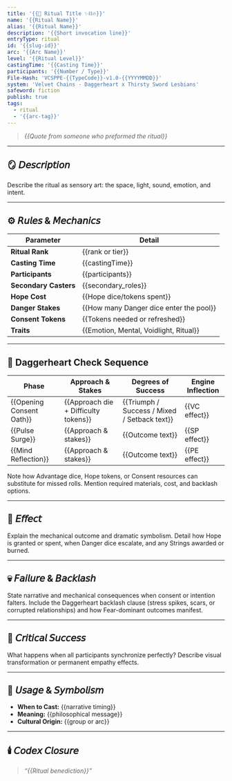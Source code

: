 ```yaml
---
title: '{{🔮 Ritual Title ✨⛓️🔥}}'
name: '{{Ritual Name}}'
alias: '{{Ritual Name}}'
description: '{{Short invocation line}}'
entryType: ritual
id: '{{slug-id}}'
arc: '{{Arc Name}}'
level: '{{Ritual Level}}'
castingTime: '{{Casting Time}}'
participants: '{{Number / Type}}'
File-Hash: 'VCSPPE-{{TypeCode}}-v1.0-{{YYYYMMDD}}'
system: 'Velvet Chains - Daggerheart x Thirsty Sword Lesbians'
safeword: fiction
publish: true
tags:
  - ritual
  - '{{arc-tag}}'
---
```


> _{{Quote from someone who preformed the ritual}}_

---

## 🪞 𝘋𝘦𝘴𝘤𝘳𝘪𝘱𝘵𝘪𝘰𝘯

Describe the ritual as sensory art: the space, light, sound, emotion, and intent.

---

## ⚙️ 𝘙𝘶𝘭𝘦𝘴 & 𝘔𝘦𝘤𝘩𝘢𝘯𝘪𝘤𝘴

| Parameter             | Detail                                  |
| --------------------- | --------------------------------------- |
| **Ritual Rank**       | {{rank or tier}}                        |
| **Casting Time**      | {{castingTime}}                         |
| **Participants**      | {{participants}}                        |
| **Secondary Casters** | {{secondary_roles}}                     |
| **Hope Cost**         | {{Hope dice/tokens spent}}              |
| **Danger Stakes**     | {{How many Danger dice enter the pool}} |
| **Consent Tokens**    | {{Tokens needed or refreshed}}          |
| **Traits**            | {{Emotion, Mental, Voidlight, Ritual}}  |

---

## 🧮 Daggerheart Check Sequence

| Phase                    | Approach & Stakes                    | Degrees of Success                           | Engine Inflection |
| ------------------------ | ------------------------------------ | -------------------------------------------- | ----------------- |
| {{Opening Consent Oath}} | {{Approach die + Difficulty tokens}} | {{Triumph / Success / Mixed / Setback text}} | {{VC effect}}     |
| {{Pulse Surge}}          | {{Approach & stakes}}                | {{Outcome text}}                             | {{SP effect}}     |
| {{Mind Reflection}}      | {{Approach & stakes}}                | {{Outcome text}}                             | {{PE effect}}     |

Note how Advantage dice, Hope tokens, or Consent resources can substitute for missed rolls. Mention
required materials, cost, and backlash options.

---

## 💫 𝘌𝘧𝘧𝘦𝘤𝘵

Explain the mechanical outcome and dramatic symbolism. Detail how Hope is granted or spent, when
Danger dice escalate, and any Strings awarded or burned.

---

## 💀 𝘍𝘢𝘪𝘭𝘶𝘳𝘦 & 𝘉𝘢𝘤𝘬𝘭𝘢𝘴𝘩

State narrative and mechanical consequences when consent or intention falters. Include the
Daggerheart backlash clause (stress spikes, scars, or corrupted relationships) and how Fear-dominant
outcomes manifest.

---

## 🌈 𝘊𝘳𝘪𝘵𝘪𝘤𝘢𝘭 𝘚𝘶𝘤𝘤𝘦𝘴𝘴

What happens when all participants synchronize perfectly? Describe visual transformation or
permanent empathy effects.

---

## 🧩 𝘜𝘴𝘢𝘨𝘦 & 𝘚𝘺𝘮𝘣𝘰𝘭𝘪𝘴𝘮

- **When to Cast:** {{narrative timing}}
- **Meaning:** {{philosophical message}}
- **Cultural Origin:** {{group or arc}}

---

## 🕯️ 𝘊𝘰𝘥𝘦𝘹 𝘊𝘭𝘰𝘴𝘶𝘳𝘦

> _“{{Ritual benediction}}”_
